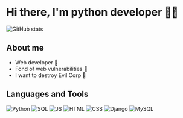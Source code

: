 # Hi there, I'm python developer  🐍👋
![GitHub stats](https://github-readme-stats.vercel.app/api?username=Flict-dev&show_icons=true&theme=tokyonight)

## About me
  - Web developer 🚀
  - Fond of web vulnerabilities 🚩
  - I want to destroy Evil Corp 🤖
## Languages and Tools
![Python](https://img.shields.io/badge/-Python-70a5fd)
![SQL](https://img.shields.io/badge/-SQL-70a5fd)
![JS](https://img.shields.io/badge/-JS-70a5fd)
![HTML](https://img.shields.io/badge/-HTML-70a5fd)
![CSS](https://img.shields.io/badge/-CSS-70a5fd)
![Django](https://img.shields.io/badge/-Django-70a5fd)
![MySQL](https://img.shields.io/badge/-MySQL-70a5fd)
